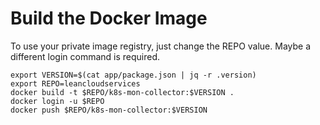 # Build the Docker Image

To use your private image registry, just change the REPO value.
Maybe a different login command is required.

    export VERSION=$(cat app/package.json | jq -r .version)
    export REPO=leancloudservices
    docker build -t $REPO/k8s-mon-collector:$VERSION .
    docker login -u $REPO
    docker push $REPO/k8s-mon-collector:$VERSION